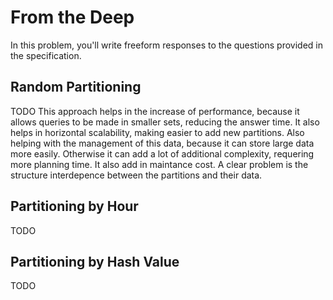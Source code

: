 # From the Deep

In this problem, you'll write freeform responses to the questions provided in the specification.

## Random Partitioning

TODO This approach helps in the increase of performance, because it allows queries to be made in smaller sets, reducing the answer time. It also helps in horizontal scalability, making easier to add new partitions. Also helping with the management of this data, because it can store large data more easily.
Otherwise it can add a lot of additional complexity, requering more planning time. It also add in maintance cost. A clear problem is the structure interdepence between the partitions and their data.

## Partitioning by Hour

TODO

## Partitioning by Hash Value

TODO

